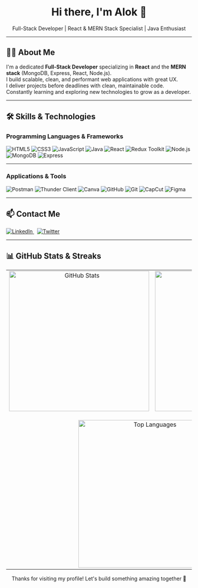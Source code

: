 <h1 align="center">Hi there, I'm Alok 👋</h1>

<p align="center">
  Full-Stack Developer | React & MERN Stack Specialist | Java Enthusiast
</p>

---

## 👨‍💻 About Me

I'm a dedicated <b>Full-Stack Developer</b> specializing in <b>React</b> and the <b>MERN stack</b> (MongoDB, Express, React, Node.js).  
I build scalable, clean, and performant web applications with great UX.  
I deliver projects before deadlines with clean, maintainable code.  
Constantly learning and exploring new technologies to grow as a developer.

---

## 🛠️ Skills & Technologies

### Programming Languages & Frameworks  
<p>
  <img src="https://img.shields.io/badge/HTML5-E34F26?style=for-the-badge&logo=html5&logoColor=white" alt="HTML5" /> 
  <img src="https://img.shields.io/badge/CSS3-1572B6?style=for-the-badge&logo=css3&logoColor=white" alt="CSS3" /> 
  <img src="https://img.shields.io/badge/JavaScript-F7DF1E?style=for-the-badge&logo=javascript&logoColor=black" alt="JavaScript" /> 
  <img src="https://img.shields.io/badge/Java-007396?style=for-the-badge&logo=java&logoColor=white" alt="Java" /> 
  <img src="https://img.shields.io/badge/React-61DAFB?style=for-the-badge&logo=react&logoColor=black" alt="React" /> 
  <img src="https://img.shields.io/badge/Redux%20Toolkit-764ABC?style=for-the-badge&logo=redux&logoColor=white" alt="Redux Toolkit" /> 
  <img src="https://img.shields.io/badge/Node.js-339933?style=for-the-badge&logo=node.js&logoColor=white" alt="Node.js" /> 
  <img src="https://img.shields.io/badge/MongoDB-47A248?style=for-the-badge&logo=mongodb&logoColor=white" alt="MongoDB" /> 
  <img src="https://img.shields.io/badge/Express.js-000000?style=for-the-badge&logo=express&logoColor=white" alt="Express" />
</p>

---

### Applications & Tools  
<p>
  <img src="https://img.shields.io/badge/Postman-FF6C37?style=for-the-badge&logo=postman&logoColor=white" alt="Postman" />
  <img src="https://img.shields.io/badge/Thunder%20Client-0A66C2?style=for-the-badge&logo=thunderclient&logoColor=white" alt="Thunder Client" />
  <img src="https://img.shields.io/badge/Canva-00C4CC?style=for-the-badge&logo=canva&logoColor=white" alt="Canva" />
  <img src="https://img.shields.io/badge/GitHub-181717?style=for-the-badge&logo=github&logoColor=white" alt="GitHub" />
  <img src="https://img.shields.io/badge/Git-F05032?style=for-the-badge&logo=git&logoColor=white" alt="Git" />
  <img src="https://img.shields.io/badge/CapCut-000000?style=for-the-badge&logo=capcut&logoColor=white" alt="CapCut" />
  <img src="https://img.shields.io/badge/Figma-F24E1E?style=for-the-badge&logo=figma&logoColor=white" alt="Figma" />
</p>

---

## 📫 Contact Me

<p>
  <a href="https://linkedin.com/in/aloknaik01" target="_blank">
    <img src="https://img.shields.io/badge/LinkedIn-0077B5?style=for-the-badge&logo=linkedin&logoColor=white" alt="LinkedIn" />
  </a>
  &nbsp;
  <a href="https://twitter.com/aloknaik01" target="_blank">
    <img src="https://img.shields.io/badge/Twitter-1DA1F2?style=for-the-badge&logo=twitter&logoColor=white" alt="Twitter" />
  </a>
</p>

---

## 📊 GitHub Stats & Streaks

<table align="center" cellspacing="15" cellpadding="10">
  <tr>
    <td align="center">
      <img src="https://github-readme-stats.vercel.app/api?username=aloknaik01&theme=dark&hide_border=false&include_all_commits=true&count_private=true" width="380" alt="GitHub Stats" />
    </td>
    <td align="center">
      <img src="https://github-readme-streak-stats.herokuapp.com/?user=aloknaik01&theme=dark&hide_border=false" width="380" alt="GitHub Streak" />
    </td>
  </tr>
  <tr>
    <td colspan="2" align="center" style="padding-top: 20px;">
      <img src="https://github-readme-stats.vercel.app/api/top-langs/?username=aloknaik01&theme=dark&hide_border=false&include_all_commits=true&count_private=false&layout=compact" width="400" alt="Top Languages" />
    </td>
  </tr>
</table>


<p align="center">Thanks for visiting my profile! Let's build something amazing together 🚀</p>

